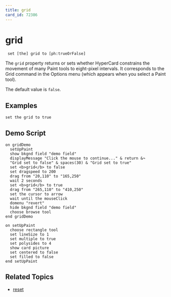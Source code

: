 ```yaml
---
title: grid
card_id: 72386
---
```


# grid

` set [the] grid to [ph:trueOrFalse]`

The `grid` property returns or sets whether HyperCard constrains the movement of many Paint tools to eight-pixel intervals. It corresponds to the Grid command in the Options menu (which appears when you select a Paint tool).

The default value is `false`. 

## Examples

```
set the grid to true
```

## Demo Script

```
on gridDemo
  setUpPaint
  show bkgnd field "demo field"
  displayMessage "Click the mouse to continue..." & return &¬
  "Grid set to false" & spaces(30) & "Grid set to true"
  set <b>grid</b> to false
  set dragspeed to 200
  drag from "20,110" to "165,250"
  wait 2 seconds
  set <b>grid</b> to true
  drag from "265,110" to "410,250"
  set the cursor to arrow
  wait until the mouseClick
  domenu "revert"
  hide bkgnd field "demo field"
  choose browse tool
end gridDemo

on setUpPaint
  choose rectangle tool
  set lineSize to 1
  set multiple to true
  set polysides to 4
  show card picture
  set centered to false
  set filled to false
end setUpPaint
```

## Related Topics

* [reset](/HyperTalkReference/commands/reset)
